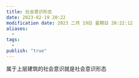```yaml
---
title: 社会意识形态
date: 2023-02-19 20:22
modification date: 2023 二月 19日 星期日 20:22:12
aliases:
  - 
tags:
  - 
publish: "true"
---
```


属于上层建筑的社会意识就是社会意识形态